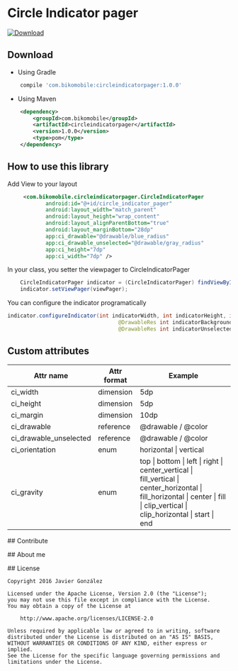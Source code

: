 Circle Indicator pager
=======
[ ![Download](https://api.bintray.com/packages/javiergm/maven/CircleIndicatorPager/images/download.svg) ](https://bintray.com/javiergm/maven/CircleIndicatorPager/_latestVersion)

## Download
- Using Gradle

```groovy
    compile 'com.bikomobile:circleindicatorpager:1.0.0'
```

- Using Maven

```xml
    <dependency>
        <groupId>com.bikomobile</groupId>
        <artifactId>circleindicatorpager</artifactId>
        <version>1.0.0</version>
        <type>pom</type>
    </dependency>
```


## How to use this library

Add View to your layout

```xml
	 <com.bikomobile.circleindicatorpager.CircleIndicatorPager
            android:id="@+id/circle_indicator_pager"
            android:layout_width="match_parent"
            android:layout_height="wrap_content"
            android:layout_alignParentBottom="true"
            android:layout_marginBottom="28dp"
            app:ci_drawable="@drawable/blue_radius"
            app:ci_drawable_unselected="@drawable/gray_radius"
            app:ci_height="7dp"
            app:ci_width="7dp" />
```

In your class, you setter the viewpager to CircleIndicatorPager

```java
	CircleIndicatorPager indicator = (CircleIndicatorPager) findViewById(R.id.circle_indicator_pager);
	indicator.setViewPager(viewPager);
```

You can configure the indicator programatically

```java
indicator.configureIndicator(int indicatorWidth, int indicatorHeight, int indicatorMargin,
                                   @DrawableRes int indicatorBackgroundId,
                                   @DrawableRes int indicatorUnselectedBackgroundId)
```
## Custom attributes


| Attr name | Attr format | Example |
|---|---|---|
| ci_width | dimension | 5dp |
| ci_height | dimension | 5dp |
| ci_margin | dimension | 10dp |
| ci_drawable | reference | @drawable / @color |
| ci_drawable\_unselected | reference | @drawable / @color |
| ci_orientation | enum | horizontal \| vertical |
| ci_gravity | enum | top \| bottom \| left \| right \| center\_vertical \| fill\_vertical \| center\_horizontal \| fill\_horizontal \| center \| fill \| clip\_vertical \| clip\_horizontal \| start \| end |

## Contribute


## About me


## License

```
Copyright 2016 Javier González

Licensed under the Apache License, Version 2.0 (the "License");
you may not use this file except in compliance with the License.
You may obtain a copy of the License at

    http://www.apache.org/licenses/LICENSE-2.0

Unless required by applicable law or agreed to in writing, software
distributed under the License is distributed on an "AS IS" BASIS,
WITHOUT WARRANTIES OR CONDITIONS OF ANY KIND, either express or implied.
See the License for the specific language governing permissions and
limitations under the License.
```

